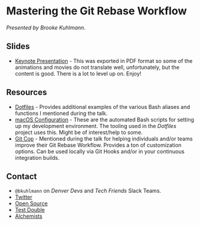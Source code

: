 # Mastering the Git Rebase Workflow

*Presented by Brooke Kuhlmann*.

## Slides

- [Keynote Presentation](https://speakerdeck.com/bkuhlmann/the-git-rebase-workflow) - This was
  exported in PDF format so some of the animations and movies do not translate well, unfortunately,
  but the content is good. There is a lot to level up on. Enjoy!

## Resources

- [Dotfiles](https://github.com/bkuhlmann/dotfiles) - Provides additional examples of the various
  Bash aliases and functions I mentioned during the talk.
- [macOS Configuration](https://github.com/bkuhlmann/mac_os-config) - These are the automated Bash
  scripts for setting up my development environment. The tooling used in the *Dotfiles* project uses
  this. Might be of interest/help to some.
- [Git Cop](https://github.com/bkuhlmann/git-cop) - Mentioned during the talk for helping
  individuals and/or teams improve their Git Rebase Workflow. Provides a ton of customization
  options. Can be used locally via Git Hooks and/or in your continuous integration builds.

## Contact

- `@bkuhlmann` on *Denver Devs* and *Tech Friends* Slack Teams.
- [Twitter](https://twitter.com/bkuhlmann)
- [Open Source](https://github.com/bkuhlmann)
- [Test Double](https://testdouble.com)
- [Alchemists](https://www.alchemists.io)
